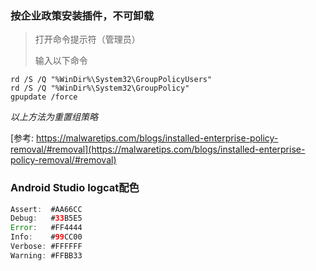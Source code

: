 ### 按企业政策安装插件，不可卸载

> 打开命令提示符（管理员）
>
> 输入以下命令
>

```shell
rd /S /Q "%WinDir%\System32\GroupPolicyUsers"
rd /S /Q "%WinDir%\System32\GroupPolicy"
gpupdate /force
```

*以上方法为重置组策略*

[参考: https://malwaretips.com/blogs/installed-enterprise-policy-removal/#removal](https://malwaretips.com/blogs/installed-enterprise-policy-removal/#removal)



### Android Studio logcat配色

```java
Assert:  #AA66CC
Debug:   #33B5E5
Error:   #FF4444
Info:    #99CC00
Verbose: #FFFFFF
Warning: #FFBB33
```